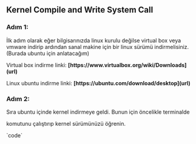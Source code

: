 ## Kernel Compile and Write System Call   

<h3>
  Adım 1:
</h3>
<p>
  İlk adım olarak eğer bilgisarınızda linux kurulu değilse virtual box veya vmware indirip ardından sanal makine için bir linux sürümü indirmelisiniz.(Burada ubuntu için anlatacağım)  
</p> 
<p>
Virtual box indirme linki:  
<b>
  [https://www.virtualbox.org/wiki/Downloads](url)
</b>  
</p>
<p>
Linux ubuntu indirme linki:  
  <b>
    [https://ubuntu.com/download/desktop](url)  
  </b>
  
</p>  
<h3>
  Adım 2:
</h3>
<p>
  Sıra ubuntu içinde kernel indirmeye geldi. Bunun için öncelikle terminalde
  
  komutunu çalıştırıp kernel sürümünüzü öğrenin.
</p>
`code`
